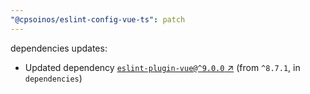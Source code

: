 ```yaml
---
"@cpsoinos/eslint-config-vue-ts": patch
---
```


dependencies updates: 

- Updated dependency [`eslint-plugin-vue@^9.0.0` ↗︎](https://www.npmjs.com/package/eslint-plugin-vue/v/9.0.0) (from `^8.7.1`, in `dependencies`)
